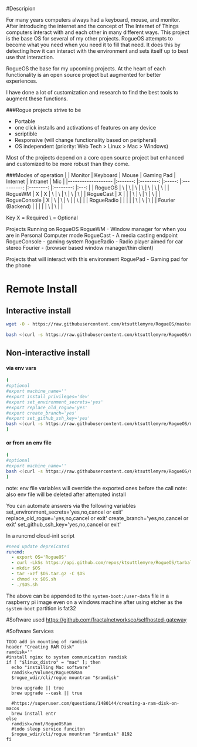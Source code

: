 #Descripion

For many years computers always had a keyboard, mouse, and monitor. After introducing the internet and the concept of The Internet of Things computers interact with and each other in many different ways. This project is the base OS for several of my other projects. RogueOS attempts to become what you need when you need it to fill that need. It does this by detecting how it can interact with the environment and sets itself up to best use that interaction.

RogueOS the base for my upcoming projects. At the heart of each functionality is an open source project but augmented for better experiences.

I have done a lot of customization and research to find the best tools to augment these functions.

###Rogue projects strive to be
 - Portable
 - one click installs and activations of features on any device
 - scriptible 
 - Responsive (will change functionality based on peripheral)
 - OS independent (priority: Web Tech > Linux > Mac > Windows)

Most of the projects depend on a core open source project but enhanced and customized to be more robust than they come.

###Modes of operation
|                   	| Monitor 	| Keyboard 	| Mouse 	| Gaming Pad 	| Internet 	| Intranet 	| Mic 	|
|-------------------	|:-------:	|:--------:	|:-----:	|:----------:	|:--------:	|:--------:	|:---:	|
| RogueOS           	|    \    	|     \    	|   \   	|      \     	|     \    	|     \    	|  \  	|
| RogueWM           	|    X    	|     X    	|   \   	|      \     	|     \    	|     \    	|  \  	|
| RogueCast         	|    X    	|          	|       	|      \     	|     \    	|     \    	|  \  	|
| RogueConsole         	|    X    	|     \    	|   \   	|      \     	|          	|     \    	|     	|
| RogueRadio        	|         	|          	|       	|            	|     \    	|     \    	|  \  	|
| Fourier (Backend) 	|         	|          	|       	|            	|     \    	|     \    	|     	|

Key
 X = Required
 \ = Optional


Projects Running on RogueOS
RogueWM - Window manager for when you are in Personal Computer mode
RogueCast - A media casting endpoint
RogueConsole - gaming system
RogueRadio - Radio player aimed for car stereo
Fourier - (browser based window manager/thin client)

Projects that will interact with this environment
RoguePad - Gaming pad for the phone



# Remote Install
## Interactive install
```bash
wget -O - https://raw.githubusercontent.com/ktsuttlemyre/RogueOS/master/install.sh | bash
```
```bash
bash <(curl -s https://raw.githubusercontent.com/ktsuttlemyre/RogueOS/master/install.sh)
```

## Non-interactive install
#### via env vars
```bash
(
#optional
#export machine_name=''
#export install_privileges='dev'
#export set_environment_secrets='yes'
#export replace_old_rogue='yes'
#export create_branch='yes'
#export set_github_ssh_key='yes'
bash <(curl -s https://raw.githubusercontent.com/ktsuttlemyre/RogueOS/master/install.sh)
)
```
#### or from an env file
```bash
(
#optional
#export machine_name=''
bash <(curl -s https://raw.githubusercontent.com/ktsuttlemyre/RogueOS/master/install.sh) env
)
```
note: env file variables will override the exported ones before the call
note: also env file will be deleted after attempted install

You can automate answers via the following variables
set_environment_secrets='yes,no,cancel or exit'
replace_old_rogue='yes,no,cancel or exit'
create_branch='yes,no,cancel or exit'
set_github_ssh_key='yes,no,cancel or exit'

In a runcmd cloud-init script
```yaml
#need update depreicated
runcmd:
  - export OS='RogueOS'
  - curl -LkSs https://api.github.com/repos/ktsuttlemyre/RogueOS/tarball -o $OS.tar.gz
  - mkdir $OS
  - tar -xzf $OS.tar.gz -C $OS
  - chmod +x $OS.sh
  - ./$OS.sh
```
The above can be appended to the `system-boot:/user-data` file in a raspberry pi image even on a windows machine after using etcher as the `system-boot` partition is fat32



#Software used
https://github.com/fractalnetworksco/selfhosted-gateway

#Software Services


```
TODO add in mounting of ramdisk
header "Creating RAM Disk"
ramdisk=''
#install nginx to system communication ramdisk
if [ "$linux_distro" = "mac" ]; then
  echo "installing Mac software"
  ramdisk=/Volumes/RogueOSRam
  $rogue_wdir/cli/rogue mountram "$ramdisk"

  brew upgrade || true
  brew upgrade --cask || true

  #https://superuser.com/questions/1480144/creating-a-ram-disk-on-macos
  brew install entr
else
  ramdisk=/mnt/RogueOSRam
  #todo sleep service funciton
  $rogue_wdir/cli/rogue mountram "$ramdisk" 8192
fi
```


